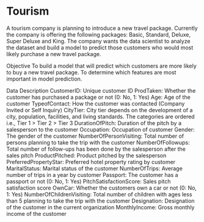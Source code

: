 # Tourism
A tourism company is planning to introduce a new travel package. Currently the company is offering the following packages: Basic, Standard, Deluxe, Super Deluxe and King. The company wants the data scientist to analyze the dataset and build a model to predict those customers who would most likely purchase a new travel package.

Objective
To build a model that will predict which customers are more likely to buy a new travel package.
To determine which features are most important in model prediction.

Data Description
CustomerID: Unique customer ID
ProdTaken: Whether the customer has purchased a package or not (0: No, 1: Yes)
Age: Age of the customer
TypeofContact: How the customer was contacted (Company Invited or Self Inquiry)
CityTier: City tier depends on the development of a city, population, facilities, and living standards. The categories are ordered i.e., Tier 1 > Tier 2 > Tier 3
DurationOfPitch: Duration of the pitch by a salesperson to the customer
Occupation: Occupation of customer
Gender: The gender of the customer
NumberOfPersonVisiting: Total number of persons planning to take the trip with the customer
NumberOfFollowups: Total number of follow-ups has been done by the salesperson after the sales pitch
ProductPitched: Product pitched by the salesperson
PreferredPropertyStar: Preferred hotel property rating by customer
MaritalStatus: Marital status of the customer
NumberOfTrips: Average number of trips in a year by customer
Passport: The customer has a passport or not (0: No, 1: Yes)
PitchSatisfactionScore: Sales pitch satisfaction score
OwnCar: Whether the customers own a car or not (0: No, 1: Yes)
NumberOfChildrenVisiting: Total number of children with ages less than 5 planning to take the trip with the customer
Designation: Designation of the customer in the current organization
MonthlyIncome: Gross monthly income of the customer

